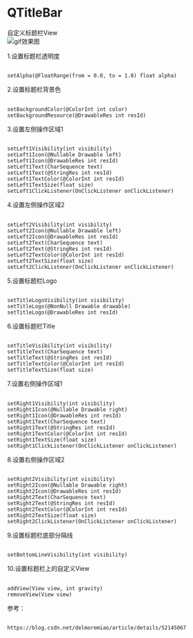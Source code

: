 # QTitleBar
自定义标题栏View<br>
![gif效果图](https://github.com/272664150/QTitleBar/blob/master/screenshots/1.png) 

1.设置标题栏透明度
##
    setAlpha(@FloatRange(from = 0.0, to = 1.0) float alpha)

2.设置标题栏背景色
##
    setBackgroundColor(@ColorInt int color)
    setBackgroundResource(@DrawableRes int resId)

3.设置左侧操作区域1
##
    setLeft1Visibility(int visibility)
    setLeft1Icon(@Nullable Drawable left)
    setLeft1Icon(@DrawableRes int resId)
    setLeft1Text(CharSequence text)
    setLeft1Text(@StringRes int resId)
    setLeft1TextColor(@ColorInt int resId)
    setLeft1TextSize(float size)
    setLeft1ClickListener(OnClickListener onClickListener)

4.设置左侧操作区域2
##
    setLeft2Visibility(int visibility)
    setLeft2Icon(@Nullable Drawable left)
    setLeft2Icon(@DrawableRes int resId)
    setLeft2Text(CharSequence text)
    setLeft2Text(@StringRes int resId)
    setLeft2TextColor(@ColorInt int resId)
    setLeft2TextSize(float size)
    setLeft2ClickListener(OnClickListener onClickListener)

5.设置标题栏Logo
##
    setTitleLogoVisibility(int visibility)
    setTitleLogo(@NonNull Drawable drawable)
    setTitleLogo(@DrawableRes int resId)

6.设置标题栏Title
##
    setTitleVisibility(int visibility)
    setTitleText(CharSequence text)
    setTitleText(@StringRes int resId)
    setTitleTextColor(@ColorInt int resId)
    setTitleTextSize(float size)

7.设置右侧操作区域1
##
    setRight1Visibility(int visibility)
    setRight1Icon(@Nullable Drawable right)
    setRight1Icon(@DrawableRes int resId)
    setRight1Text(CharSequence text)
    setRight1Text(@StringRes int resId)
    setRight1TextColor(@ColorInt int resId)
    setRight1TextSize(float size)
    setRight1ClickListener(OnClickListener onClickListener)

8.设置右侧操作区域2
##
    setRight2Visibility(int visibility)
    setRight2Icon(@Nullable Drawable right)
    setRight2Icon(@DrawableRes int resId)
    setRight2Text(CharSequence text)
    setRight2Text(@StringRes int resId)
    setRight2TextColor(@ColorInt int resId)
    setRight2TextSize(float size)
    setRight2ClickListener(OnClickListener onClickListener)

9.设置标题栏底部分隔线
##
    setBottomLineVisibility(int visibility)

10.设置标题栏上的自定义View
##
    addView(View view, int gravity)
    removeView(View view)

 
参考：
##
    https://blog.csdn.net/delmoremiao/article/details/52145067